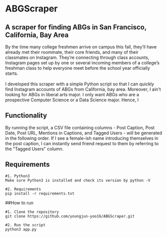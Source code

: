 # ABGScraper
## A scraper for finding ABGs in San Francisco, California, Bay Area
By the time many college freshmen arrive on campus this fall, they’ll have already met their roommate, their core friends, and many of their classmates on Instagram. They’re connecting through class accounts, Instagram pages set up by one or several incoming members of a college’s freshman class to help everyone meet before the school year officially starts. <br> <br>
I developed this scraper with a simple Python script so that I can quickly find Instagram accounts of ABGs from California, bay area. Moreover, I ain't looking for ABGs in liberal arts major. I only want ABGs who are a prospective Computer Science or a Data Science major. Hence, I 
## Functionality
By running the script, a CSV file containing columns - Post Caption, Post Date, Post URL, Mentions in Captions, and Tagged Users - will be generated in the following order. If I see a female-ish name introducing themselves in the post caption, I can instantly send friend request to them by referring to the "Tagged Users" column.
## Requirements
```
#1. Python3
Make sure Python3 is installed and check its version by python -V 

#2. Requirements
pip install -r requirements.txt
```
##How to run
```
#1. Clone the repository 
git clone https://github.com/youngjun-yoo16/ABGScraper.git

#2. Run the script
python3 app.py
```
